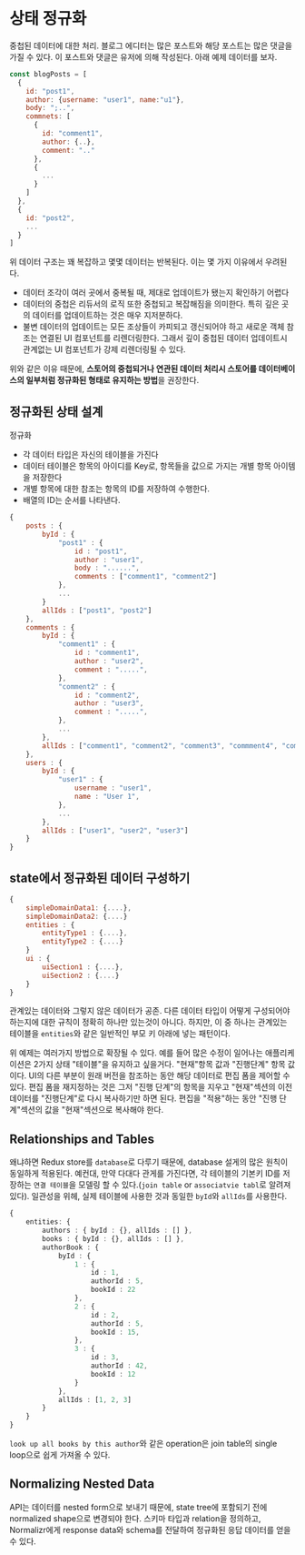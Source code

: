 # 상태 정규화

중첩된 데이터에 대한 처리. 블로그 에디터는 많은 포스트와 해당 포스트는 많은 댓글을 가질 수 있다. 이 포스트와 댓글은 유저에 의해 작성된다. 아래 예제 데이터를 보자.

```javascript
const blogPosts = [
  {
    id: "post1",
    author: {username: "user1", name:"u1"},
    body: ";..",
    commnets: [
      {
        id: "comment1",
        author: {..},
        comment: ".."
      },
      {
        ...
      }
    ]
  },
  {
    id: "post2",
    ...
  }
]
```

위 데이터 구조는 꽤 복잡하고 몇몇 데이터는 반복된다. 이는 몇 가지 이유에서 우려된다.

- 데이터 조각이 여러 곳에서 중복될 때, 제대로 업데이트가 됐는지 확인하기 어렵다
- 데이터의 중첩은 리듀서의 로직 또한 중첩되고 복잡해짐을 의미한다. 특히 깊은 곳의 데이터를 업데이트하는 것은 매우 지저분하다.
- 불변 데이터의 업데이트는 모든 조상들이 카피되고 갱신되어야 하고 새로운 객체 참조는 연결된 UI 컴포넌트를 리렌더링한다. 그래서 깊이 중첩된 데이터 업데이트시 관계없는 UI 컴포넌트가 강제 리렌더링될 수 있다.

위와 같은 이유 때문에, **스토어의 중첩되거나 연관된 데이터 처리시 스토어를 데이터베이스의 일부처럼 정규화된 형태로 유지하는 방법**을 권장한다.

## 정규화된 상태 설계

정규화

- 각 데이터 타입은 자신의 테이블을 가진다
- 데이터 테이블은 항목의 아이디를 Key로, 항목들을 값으로 가지는 개별 항목 아이템을 저장한다
- 개별 항목에 대한 참조는 항목의 ID를 저장하여 수행한다.
- 배열의 ID는 순서를 나타낸다.

```javascript
{
    posts : {
        byId : {
            "post1" : {
                id : "post1",
                author : "user1",
                body : "......",
                comments : ["comment1", "comment2"]
            },
            ...
        }
        allIds : ["post1", "post2"]
    },
    comments : {
        byId : {
            "comment1" : {
                id : "comment1",
                author : "user2",
                comment : ".....",
            },
            "comment2" : {
                id : "comment2",
                author : "user3",
                comment : ".....",
            },
            ...
        },
        allIds : ["comment1", "comment2", "comment3", "commment4", "comment5"]
    },
    users : {
        byId : {
            "user1" : {
                username : "user1",
                name : "User 1",
            },
            ...
        },
        allIds : ["user1", "user2", "user3"]
    }
}
```

## state에서 정규화된 데이터 구성하기

```javascript
{
    simpleDomainData1: {....},
    simpleDomainData2: {....}
    entities : {
        entityType1 : {....},
        entityType2 : {....}
    }
    ui : {
        uiSection1 : {....},
        uiSection2 : {....}
    }
}
```

관계있는 데이터와 그렇지 않은 데이터가 공존. 다른 데이터 타입이 어떻게 구성되어야 하는지에 대한 규칙이 정확히 하나만 있는것이 아니다. 하지만, 이 중 하나는 관계있는 테이블을 `entities`와 같은 일반적인 부모 키 아래에 넣는 패턴이다.

위 예제는 여러가지 방법으로 확장될 수 있다. 예를 들어 많은 수정이 일어나는 애플리케이션은 2가지 상태 "테이블"을 유지하고 싶을거다. "현재"항목 값과 "진행단계" 항목 값이다. UI의 다른 부분이 원래 버전을 참조하는 동안 해당 데이터로 편집 폼을 제어할 수 있다. 편집 폼을 재지정하는 것은 그저 "진행 단계"의 항목을 지우고 "현재"섹션의 이전 데이터를 "진행단계"로 다시 복사하기만 하면 된다. 편집을 "적용"하는 동안 "진행 단계"섹션의 값을 "현재"섹션으로 복사해야 한다.

## Relationships and Tables

왜냐하면 Redux store를 `database`로 다루기 때문에, database 설게의 많은 원칙이 동일하게 적용된다.
예컨대, 만약 다대다 관게를 가진다면, 각 테이블의 기본키 ID를 저장하는 `연결 테이블`을 모델링 할 수 있다.(`join table` or `associatvie tabl`로 알려져있다). 일관성을 위헤, 실제 테이블에 사용한 것과 동일한 `byId`와 `allIds`를 사용한다.

```ts
{
    entities: {
        authors : { byId : {}, allIds : [] },
        books : { byId : {}, allIds : [] },
        authorBook : {
            byId : {
                1 : {
                    id : 1,
                    authorId : 5,
                    bookId : 22
                },
                2 : {
                    id : 2,
                    authorId : 5,
                    bookId : 15,
                },
                3 : {
                    id : 3,
                    authorId : 42,
                    bookId : 12
                }
            },
            allIds : [1, 2, 3]
        }
    }
}
```

`look up all books by this author`와 같은 operation은 join table의 single loop으로 쉽게 가져올 수 있다. 

## Normalizing Nested Data

API는 데이터를 nested form으로 보내기 때문에, state tree에 포함되기 전에 normalized shape으로 변경되야 한다. 스키마 타입과 relation을 정의하고, Normalizr에게 response data와 schema를 전달하여 정규화된 응답 데이터를 얻을 수 있다. 
